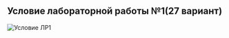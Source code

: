 ## Условие лабораторной работы №1(27 вариант)
![Условие ЛР1](https://github.com/iis-32170x/RPIIS/tree/Филиппов_Р/photos/task.png)

